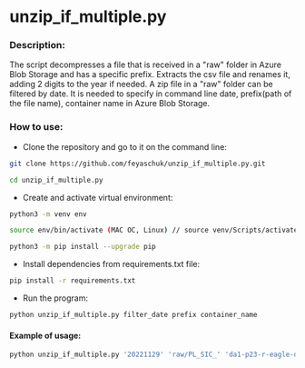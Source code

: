﻿# unzip_if_multiple.py

### Description:

The script decompresses a file that is received in a "raw" folder in Azure Blob Storage and has a specific prefix.
Extracts the csv file and renames it, adding 2 digits to the year if needed.
A zip file in a "raw" folder can be filtered by date. It is needed to specify in command line date, prefix(path of the file name), container name in Azure Blob Storage.

### How to use: 
* Clone the repository and go to it on the command line:

```bash
git clone https://github.com/feyaschuk/unzip_if_multiple.py.git
```
```bash
cd unzip_if_multiple.py
```

* Create and activate virtual environment:
```bash
python3 -m venv env
```
```bash
source env/bin/activate (MAC OC, Linux) // source venv/Scripts/activate (Windows)
```
```bash
python3 -m pip install --upgrade pip
```

* Install dependencies from requirements.txt file:
```bash
pip install -r requirements.txt
```

* Run the program:
```bash
python unzip_if_multiple.py filter_date prefix container_name
```

#### Example of usage:
```bash
python unzip_if_multiple.py '20221129' 'raw/PL_SIC_' 'da1-p23-r-eagle-dropdir'
```

